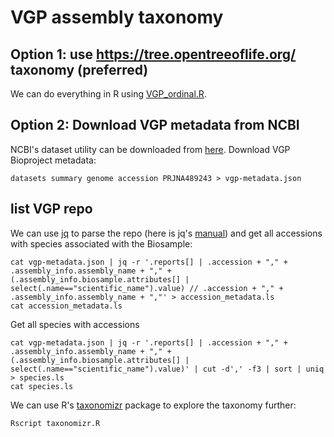 # VGP assembly taxonomy
## Option 1: use https://tree.opentreeoflife.org/ taxonomy (preferred)
We can do everything in R using [VGP_ordinal.R](VGP_ordinal.R).

## Option 2: Download VGP metadata from NCBI
NCBI's dataset utility can be downloaded from [here](https://www.ncbi.nlm.nih.gov/datasets/docs/v2/download-and-install/).
Download VGP Bioproject metadata:
```
datasets summary genome accession PRJNA489243 > vgp-metadata.json
```
## list VGP repo
We can use [jq](https://jqlang.github.io/jq/) to parse the repo (here is jq's [manual](https://jqlang.github.io/jq/manual/)) and get all accessions with species associated with the Biosample:
```
cat vgp-metadata.json | jq -r '.reports[] | .accession + "," + .assembly_info.assembly_name + "," + (.assembly_info.biosample.attributes[] | select(.name=="scientific_name").value) // .accession + "," + .assembly_info.assembly_name + ","' > accession_metadata.ls
cat accession_metadata.ls
```
Get all species with accessions
```
cat vgp-metadata.json | jq -r '.reports[] | .accession + "," + .assembly_info.assembly_name + "," + (.assembly_info.biosample.attributes[] | select(.name=="scientific_name").value)' | cut -d',' -f3 | sort | uniq > species.ls
cat species.ls
```
We can use R's [taxonomizr](https://cran.r-project.org/web/packages/taxonomizr/vignettes/usage.html) package to explore the taxonomy further:
```
Rscript taxonomizr.R
```